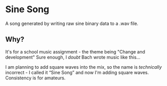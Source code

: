 # Sine Song

A song generated by writing raw sine binary data to a .wav file.

## Why?
It's for a school music assignment - the theme being "Change and development"
Sure enough, I *doubt* Bach wrote music like this...

I am planning to add square waves into the mix, so the name is
*technically* incorrect - I called it “Sine Song” and now I'm adding square waves. Consistency is for amateurs.

